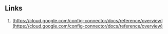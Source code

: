 

## Links

1. [https://cloud.google.com/config-connector/docs/reference/overview](https://cloud.google.com/config-connector/docs/reference/overview)
